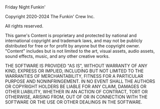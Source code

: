 Friday Night Funkin'

Copyright 2020-2024 The Funkin' Crew Inc.

All rights reserved.

This game's Content is proprietary and protected by national and international copyright and trademark laws, and may not be publicly distributed for free or for profit by anyone but the copyright owner. "Content" includes but is not limited to the art, visual assets, audio assets, sound effects, music, and any other creative works.

THE SOFTWARE IS PROVIDED "AS IS", WITHOUT WARRANTY OF ANY KIND, EXPRESS OR IMPLIED, INCLUDING BUT NOT LIMITED TO THE WARRANTIES OF MERCHANTABILITY, FITNESS FOR A PARTICULAR PURPOSE AND NONINFRINGEMENT. IN NO EVENT SHALL THE AUTHORS OR COPYRIGHT HOLDERS BE LIABLE FOR ANY CLAIM, DAMAGES OR OTHER LIABILITY, WHETHER IN AN ACTION OF CONTRACT, TORT OR OTHERWISE, ARISING FROM, OUT OF OR IN CONNECTION WITH THE SOFTWARE OR THE USE OR OTHER DEALINGS IN THE SOFTWARE.
